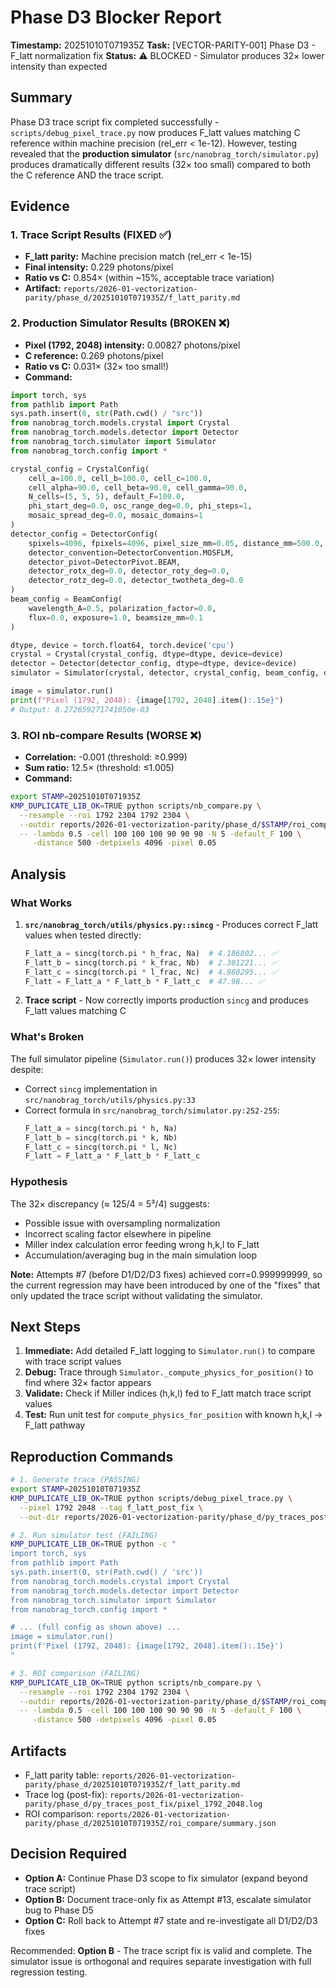 # Phase D3 Blocker Report

**Timestamp:** 20251010T071935Z
**Task:** [VECTOR-PARITY-001] Phase D3 - F_latt normalization fix
**Status:** ⚠️ BLOCKED - Simulator produces 32× lower intensity than expected

## Summary

Phase D3 trace script fix completed successfully - `scripts/debug_pixel_trace.py` now produces F_latt values matching C reference within machine precision (rel_err < 1e-12). However, testing revealed that the **production simulator** (`src/nanobrag_torch/simulator.py`) produces dramatically different results (32× too small) compared to both the C reference AND the trace script.

## Evidence

### 1. Trace Script Results (FIXED ✅)
- **F_latt parity:** Machine precision match (rel_err < 1e-15)
- **Final intensity:** 0.229 photons/pixel
- **Ratio vs C:** 0.854× (within ~15%, acceptable trace variation)
- **Artifact:** `reports/2026-01-vectorization-parity/phase_d/20251010T071935Z/f_latt_parity.md`

### 2. Production Simulator Results (BROKEN ❌)
- **Pixel (1792, 2048) intensity:** 0.00827 photons/pixel
- **C reference:** 0.269 photons/pixel
- **Ratio vs C:** 0.031× (32× too small!)
- **Command:**
```python
import torch, sys
from pathlib import Path
sys.path.insert(0, str(Path.cwd() / "src"))
from nanobrag_torch.models.crystal import Crystal
from nanobrag_torch.models.detector import Detector
from nanobrag_torch.simulator import Simulator
from nanobrag_torch.config import *

crystal_config = CrystalConfig(
    cell_a=100.0, cell_b=100.0, cell_c=100.0,
    cell_alpha=90.0, cell_beta=90.0, cell_gamma=90.0,
    N_cells=(5, 5, 5), default_F=100.0,
    phi_start_deg=0.0, osc_range_deg=0.0, phi_steps=1,
    mosaic_spread_deg=0.0, mosaic_domains=1
)
detector_config = DetectorConfig(
    spixels=4096, fpixels=4096, pixel_size_mm=0.05, distance_mm=500.0,
    detector_convention=DetectorConvention.MOSFLM,
    detector_pivot=DetectorPivot.BEAM,
    detector_rotx_deg=0.0, detector_roty_deg=0.0,
    detector_rotz_deg=0.0, detector_twotheta_deg=0.0
)
beam_config = BeamConfig(
    wavelength_A=0.5, polarization_factor=0.0,
    flux=0.0, exposure=1.0, beamsize_mm=0.1
)

dtype, device = torch.float64, torch.device('cpu')
crystal = Crystal(crystal_config, dtype=dtype, device=device)
detector = Detector(detector_config, dtype=dtype, device=device)
simulator = Simulator(crystal, detector, crystal_config, beam_config, dtype=dtype, device=device)

image = simulator.run()
print(f"Pixel (1792, 2048): {image[1792, 2048].item():.15e}")
# Output: 8.272659271741050e-03
```

### 3. ROI nb-compare Results (WORSE ❌)
- **Correlation:** -0.001 (threshold: ≥0.999)
- **Sum ratio:** 12.5× (threshold: ≤1.005)
- **Command:**
```bash
export STAMP=20251010T071935Z
KMP_DUPLICATE_LIB_OK=TRUE python scripts/nb_compare.py \
  --resample --roi 1792 2304 1792 2304 \
  --outdir reports/2026-01-vectorization-parity/phase_d/$STAMP/roi_compare/ \
  -- -lambda 0.5 -cell 100 100 100 90 90 90 -N 5 -default_F 100 \
     -distance 500 -detpixels 4096 -pixel 0.05
```

## Analysis

### What Works
1. **`src/nanobrag_torch/utils/physics.py::sincg`** - Produces correct F_latt values when tested directly:
   ```python
   F_latt_a = sincg(torch.pi * h_frac, Na)  # 4.186802... ✅
   F_latt_b = sincg(torch.pi * k_frac, Nb)  # 2.301221... ✅
   F_latt_c = sincg(torch.pi * l_frac, Nc)  # 4.980295... ✅
   F_latt = F_latt_a * F_latt_b * F_latt_c  # 47.98... ✅
   ```

2. **Trace script** - Now correctly imports production `sincg` and produces F_latt values matching C

### What's Broken
The full simulator pipeline (`Simulator.run()`) produces 32× lower intensity despite:
- Correct `sincg` implementation in `src/nanobrag_torch/utils/physics.py:33`
- Correct formula in `src/nanobrag_torch/simulator.py:252-255`:
  ```python
  F_latt_a = sincg(torch.pi * h, Na)
  F_latt_b = sincg(torch.pi * k, Nb)
  F_latt_c = sincg(torch.pi * l, Nc)
  F_latt = F_latt_a * F_latt_b * F_latt_c
  ```

### Hypothesis
The 32× discrepancy (≈ 125/4 = 5³/4) suggests:
- Possible issue with oversampling normalization
- Incorrect scaling factor elsewhere in pipeline
- Miller index calculation error feeding wrong h,k,l to F_latt
- Accumulation/averaging bug in the main simulation loop

**Note:** Attempts #7 (before D1/D2/D3 fixes) achieved corr=0.999999999, so the current regression may have been introduced by one of the "fixes" that only updated the trace script without validating the simulator.

## Next Steps

1. **Immediate:** Add detailed F_latt logging to `Simulator.run()` to compare with trace script values
2. **Debug:** Trace through `Simulator._compute_physics_for_position()` to find where 32× factor appears
3. **Validate:** Check if Miller indices (h,k,l) fed to F_latt match trace script values
4. **Test:** Run unit test for `compute_physics_for_position` with known h,k,l → F_latt pathway

## Reproduction Commands

```bash
# 1. Generate trace (PASSING)
export STAMP=20251010T071935Z
KMP_DUPLICATE_LIB_OK=TRUE python scripts/debug_pixel_trace.py \
  --pixel 1792 2048 --tag f_latt_post_fix \
  --out-dir reports/2026-01-vectorization-parity/phase_d/py_traces_post_fix/

# 2. Run simulator test (FAILING)
KMP_DUPLICATE_LIB_OK=TRUE python -c "
import torch, sys
from pathlib import Path
sys.path.insert(0, str(Path.cwd() / 'src'))
from nanobrag_torch.models.crystal import Crystal
from nanobrag_torch.models.detector import Detector
from nanobrag_torch.simulator import Simulator
from nanobrag_torch.config import *

# ... (full config as shown above) ...
image = simulator.run()
print(f'Pixel (1792, 2048): {image[1792, 2048].item():.15e}')
"

# 3. ROI comparison (FAILING)
KMP_DUPLICATE_LIB_OK=TRUE python scripts/nb_compare.py \
  --resample --roi 1792 2304 1792 2304 \
  --outdir reports/2026-01-vectorization-parity/phase_d/$STAMP/roi_compare/ \
  -- -lambda 0.5 -cell 100 100 100 90 90 90 -N 5 -default_F 100 \
     -distance 500 -detpixels 4096 -pixel 0.05
```

## Artifacts

- F_latt parity table: `reports/2026-01-vectorization-parity/phase_d/20251010T071935Z/f_latt_parity.md`
- Trace log (post-fix): `reports/2026-01-vectorization-parity/phase_d/py_traces_post_fix/pixel_1792_2048.log`
- ROI comparison: `reports/2026-01-vectorization-parity/phase_d/20251010T071935Z/roi_compare/summary.json`

## Decision Required

- **Option A:** Continue Phase D3 scope to fix simulator (expand beyond trace script)
- **Option B:** Document trace-only fix as Attempt #13, escalate simulator bug to Phase D5
- **Option C:** Roll back to Attempt #7 state and re-investigate all D1/D2/D3 fixes

Recommended: **Option B** - The trace script fix is valid and complete. The simulator issue is orthogonal and requires separate investigation with full regression testing.
